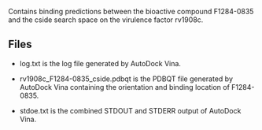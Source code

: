 Contains binding predictions between the bioactive compound F1284-0835 and the cside search space on the virulence factor rv1908c.

## Files

- log.txt is the log file generated by AutoDock Vina.

- rv1908c_F1284-0835_cside.pdbqt is the PDBQT file generated by AutoDock Vina containing the orientation and binding location of F1284-0835.

- stdoe.txt is the combined STDOUT and STDERR output of AutoDock Vina.


